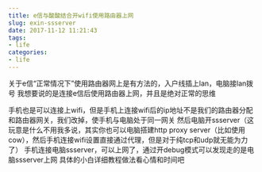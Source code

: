```yaml
---
title: e信与酸酸结合开wifi使用路由器上网
slug: exin-ssserver
date: 2017-11-12 11:21:43
tags:
- life
categories:
- life
---
```

关于e信“正常情况下”使用路由器网上是有方法的，入户线插上lan，电脑接lan拨号
我想要说的是连接e信后使用路由器上网，并且是绝对正常的思维
<!--more-->
手机也是可以连接上wifi，但是手机上连接wifi后的ip地址不是我们的路由器分配和路由器网关，我们改掉，使手机与电脑处于同一网关
然后电脑开ssserver（这玩意是什么不用我多说，其实你也可以电脑搭建http proxy server（比如使用cow），然后手机连接wifi设置直接通过代理，但是对于纯tcp和udp就无能为力了）
手机连接电脑ssserver，可以上网了，通过开debug模式可以发现走的是电脑ssserver上网
具体的小白详细教程做法看心情和时间吧